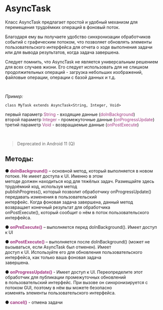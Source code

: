 <h1>AsyncTask</h1>

<p>Класс AsyncTask предлагает простой и удобный механизм для перемещения трудоёмких операций в фоновый поток.</p>

<p>Благодаря ему вы получаете удобство синхронизации обработчиков событий с графическим потоком, что позволяет обновлять элементы пользовательского интерфейса для отчета о ходе выполнения задачи или для вывода результатов, когда задача завершена.</p>

<p>Следует помнить, что AsyncTask не является универсальным решением для всех случаев жизни. Его следует использовать для не слишком продолжительных операций - загрузка небольших изображений, файловые операции, операции с базой данных и т.д.</p>

<p> </p>

<p><em>Пример:</em></p>

<pre><code>class MyTask extends AsyncTask&lt;String, Integer, Void&gt;</code></pre>

<p>первый параметр <span style="color: #a03881;">String</span> - входящие данные (<span style="color: #a03881;">doInBackground</span>)<br>
второй параметр <span style="color: #a03881;">Integer</span> - промежуточные данные (<span style="color: #a03881;">onProgressUpdate</span>)<br>
третий параметр <span style="color: #a03881;">Void</span> - возвращаемые данные (<span style="color: #a03881;">onPostExecute</span>)</p>

<p> </p>

<blockquote>
<p>Deprecated in Android 11 (Q)</p>
</blockquote>



<h2>Методы:</h2>

<p><strong>● <span style="color: #a03881;">doInBackground()</span></strong> – основной метод, который выполняется в новом потоке. Не имеет доступа к UI. Именно в этом<br>
методе должен находиться код для тяжёлых задач. Размещайте здесь трудоёмкий код, используя метод<br>
publishProgress(), который позволит обработчику onProgressUpdate() передавать изменения в пользовательский<br>
интерфейс. Когда фоновая задача завершена, данный метод возвращает конечный результат для обработчика<br>
onPostExecute(), который сообщит о нём в поток пользовательского интерфейса.</p>

<p><strong>● </strong><span style="color: #a03881;"><strong>onPreExecute()</strong> </span>– выполняется перед doInBackground(). Имеет доступ к UI</p>

<p><strong>● <span style="color: #a03881;">onPostExecute()</span> </strong>– выполняется после doInBackground() (может не вызываться, если AsyncTask был отменен). Имеет<br>
доступ к UI. Используйте его для обновления пользовательского интерфейса, как только ваша фоновая задача<br>
завершена.</p>

<p><strong>● <span style="color: #a03881;">onProgressUpdate() </span></strong>- Имеет доступ к UI. Переопределите этот обработчик для публикации промежуточных обновлений<br>
в пользовательский интерфейс. При вызове он синхронизируется с потоком GUI, поэтому в нём вы можете безопасно<br>
изменять элементы пользовательского интерфейса.</p>

<p><strong>● <span style="color: #a03881;">cancel()</span></strong> - отмена задачи</p>



